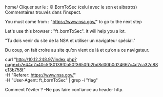 
home/ Cliquer sur le : 
© BornToSec (celui avec le son et albatros)
Commentaires trouvés dans l'inspect.

You must come from : "https://www.nsa.gov/" to go to the next step

Let's use this browser : "ft_bornToSec". It will help you a lot.

"Tu dois venir du site de la NSA et utiliser un navigateur spécial."

Du coup, on fait croire au site qu’on vient de là et qu’on a ce navigateur.


curl "http://10.12.248.97/index.php?page=b7e44c7a40c5f80139f0a50f3650fb2bd8d00b0d24667c4c2ca32c88e13b758f" \
  -H "Referer: https://www.nsa.gov/" \
  -H "User-Agent: ft_bornToSec" | grep -i "flag"
  
  
 Comment l'éviter ? 
 -Ne pas faire confiance au header http.
